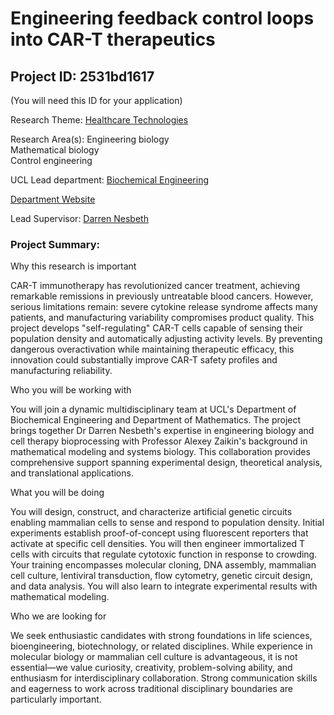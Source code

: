 # Engineering feedback control loops into CAR-T therapeutics

## Project ID: **2531bd1617**
(You will need this ID for your application)

Research Theme: [Healthcare Technologies](../themes/healthcare-technologies.md)

Research Area(s):
Engineering biology<br />Mathematical biology<br />Control engineering

UCL Lead department: [Biochemical Engineering](../departments/biochemical-engineering.md)

[Department Website](https://www.ucl.ac.uk/biochemical-engineering)

Lead Supervisor: [Darren Nesbeth](https://profiles.ucl.ac.uk/9847)

### Project Summary:

Why this research is important

CAR-T immunotherapy has revolutionized cancer treatment, achieving remarkable remissions in previously untreatable blood cancers. However, serious limitations remain: severe cytokine release syndrome affects many patients, and manufacturing variability compromises product quality. This project develops "self-regulating" CAR-T cells capable of sensing their population density and automatically adjusting activity levels. By preventing dangerous overactivation while maintaining therapeutic efficacy, this innovation could substantially improve CAR-T safety profiles and manufacturing reliability.

Who you will be working with

You will join a dynamic multidisciplinary team at UCL's Department of Biochemical Engineering and Department of Mathematics. The project brings together Dr Darren Nesbeth's expertise in engineering biology and cell therapy bioprocessing with Professor Alexey Zaikin's background in mathematical modeling and systems biology. This collaboration provides comprehensive support spanning experimental design, theoretical analysis, and translational applications.

What you will be doing

You will design, construct, and characterize artificial genetic circuits enabling mammalian cells to sense and respond to population density. Initial experiments establish proof-of-concept using fluorescent reporters that activate at specific cell densities. You will then engineer immortalized T cells with circuits that regulate cytotoxic function in response to crowding. Your training encompasses molecular cloning, DNA assembly, mammalian cell culture, lentiviral transduction, flow cytometry, genetic circuit design, and data analysis. You will also learn to integrate experimental results with mathematical modeling.

Who we are looking for

We seek enthusiastic candidates with strong foundations in life sciences, bioengineering, biotechnology, or related disciplines. While experience in molecular biology or mammalian cell culture is advantageous, it is not essential—we value curiosity, creativity, problem-solving ability, and enthusiasm for interdisciplinary collaboration. Strong communication skills and eagerness to work across traditional disciplinary boundaries are particularly important.
